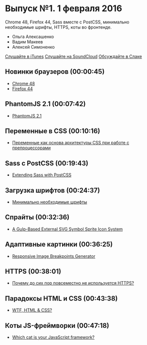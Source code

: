 # Выпуск №1. 1 февраля 2016

Chrome 48, Firefox 44, Sass вместе с PostCSS, минимально необходимые шрифты, HTTPS, коты во фронтенде.

- Ольга Алексашенко
- Вадим Макеев
- Алексей Симоненко

[Слушайте в iTunes](https://itunes.apple.com/ru/podcast/veb-standarty/id1080500016)
[Слушайте на SoundCloud](https://soundcloud.com/web-standards/pilot-1)
[Обсуждайте в Слаке](http://slack.web-standards.ru/)

## Новинки браузеров (00:00:45)

- [Chrome 48](https://youtu.be/TebeVxw95RI)
- [Firefox 44](http://tanalin.com/blog/2016/01/firefox-44/)

## PhantomJS 2.1 (00:07:42)

- [PhantomJS 2.1](https://raw.githubusercontent.com/ariya/phantomJS/master/ChangeLog)

## Переменные в CSS (00:10:16)

- [Переменные как основа архитектуры CSS при работе с препроцессорами](http://prgssr.ru/development/peremennye-osnova-arhitektury-css.html)

## Sass с PostCSS (00:19:43)

- [Extending Sass with PostCSS](http://ashleynolan.co.uk/blog/extend-sass-with-postcss)

## Загрузка шрифтов (00:24:37)

- [Минимально необходимые шрифты](http://css-live.ru/articles/minimalno-neobxodimye-shrifty.html)

## Спрайты (00:32:36)

- [A Gulp-Based External SVG Symbol Sprite Icon System](https://una.im/svg-icons/)

## Адаптивные картинки (00:36:25)

- [Responsive Image Breakpoints Generator](http://www.responsivebreakpoints.com/)

## HTTPS (00:38:01)

- [Почему до сих пор повсеместно не используется HTTPS?](https://habrahabr.ru/post/275539/)

## Парадоксы HTML и CSS (00:43:38)

- [WTF, HTML & CSS?](http://wtfhtmlcss.com/)

## Коты JS-фреймворки (00:47:18)

- [Which cat is your JavaScript framework?](http://whichcatisyourjavascriptframework.com/)
